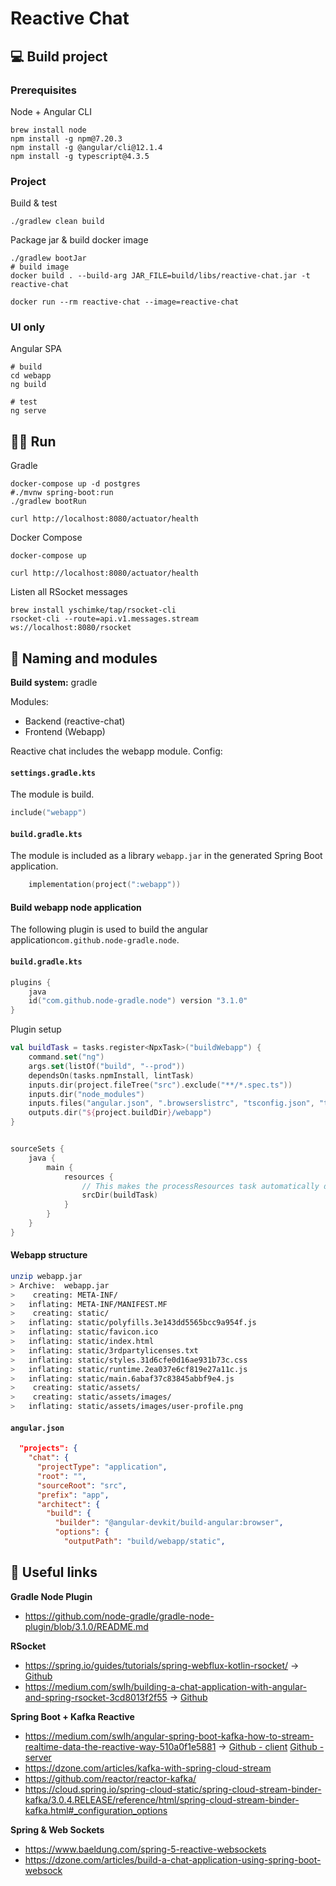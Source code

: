 # Reactive Chat

## :computer: Build project

### Prerequisites
Node + Angular CLI
```shell
brew install node
npm install -g npm@7.20.3
npm install -g @angular/cli@12.1.4
npm install -g typescript@4.3.5
```

### Project
Build & test
```shell
./gradlew clean build
```
Package jar & build docker image

```shell
./gradlew bootJar
# build image
docker build . --build-arg JAR_FILE=build/libs/reactive-chat.jar -t reactive-chat

docker run --rm reactive-chat --image=reactive-chat
```

### UI only
Angular SPA
```shell
# build
cd webapp
ng build

# test
ng serve
```

## :running_man: Run
Gradle 
```shell
docker-compose up -d postgres
#./mvnw spring-boot:run
./gradlew bootRun

curl http://localhost:8080/actuator/health
```

Docker Compose
```shell
docker-compose up

curl http://localhost:8080/actuator/health
```

Listen all RSocket messages

```shell
brew install yschimke/tap/rsocket-cli
rsocket-cli --route=api.v1.messages.stream  ws://localhost:8080/rsocket
```

## :jigsaw: Naming and modules

**Build system:** gradle


Modules:
* Backend (reactive-chat)
* Frontend (Webapp)


Reactive chat includes the webapp module. Config:
#### **`settings.gradle.kts`**
The module is build.
```kotlin
include("webapp")
```

#### **`build.gradle.kts`**
The module is included as a library `webapp.jar` in the generated Spring Boot application.
```kotlin
	implementation(project(":webapp"))
```

#### Build webapp node application

The following plugin is used to build the angular application`com.github.node-gradle.node`.
#### **`build.gradle.kts`**
```kotlin
plugins {
    java
    id("com.github.node-gradle.node") version "3.1.0"
}
```

Plugin setup
```kotlin
val buildTask = tasks.register<NpxTask>("buildWebapp") {
    command.set("ng")
    args.set(listOf("build", "--prod"))
    dependsOn(tasks.npmInstall, lintTask)
    inputs.dir(project.fileTree("src").exclude("**/*.spec.ts"))
    inputs.dir("node_modules")
    inputs.files("angular.json", ".browserslistrc", "tsconfig.json", "tsconfig.app.json")
    outputs.dir("${project.buildDir}/webapp")
}


sourceSets {
    java {
        main {
            resources {
                // This makes the processResources task automatically depend on the buildWebapp one
                srcDir(buildTask)
            }
        }
    }
}
```


#### Webapp structure

```bash
unzip webapp.jar 
> Archive:  webapp.jar
>    creating: META-INF/
>   inflating: META-INF/MANIFEST.MF    
>    creating: static/
>   inflating: static/polyfills.3e143dd5565bcc9a954f.js  
>   inflating: static/favicon.ico      
>   inflating: static/index.html       
>   inflating: static/3rdpartylicenses.txt  
>   inflating: static/styles.31d6cfe0d16ae931b73c.css  
>   inflating: static/runtime.2ea037e6cf819e27a11c.js  
>   inflating: static/main.6abaf37c83845abbf9e4.js  
>    creating: static/assets/
>    creating: static/assets/images/
>   inflating: static/assets/images/user-profile.png
```

#### **`angular.json`**
```json
  "projects": {
    "chat": {
      "projectType": "application",
      "root": "",
      "sourceRoot": "src",
      "prefix": "app",
      "architect": {
        "build": {
          "builder": "@angular-devkit/build-angular:browser",
          "options": {
            "outputPath": "build/webapp/static",
```





## :memo: Useful links

**Gradle Node Plugin**

* https://github.com/node-gradle/gradle-node-plugin/blob/3.1.0/README.md

**RSocket**

* https://spring.io/guides/tutorials/spring-webflux-kotlin-rsocket/ -> [Github](https://github.com/spring-guides/tut-spring-webflux-kotlin-rsocket)
* https://medium.com/swlh/building-a-chat-application-with-angular-and-spring-rsocket-3cd8013f2f55  -> [Github](https://github.com/hantsy/angular-spring-rsocket-sample)

**Spring Boot + Kafka Reactive**

* https://medium.com/swlh/angular-spring-boot-kafka-how-to-stream-realtime-data-the-reactive-way-510a0f1e5881 -> [Github - client](https://github.com/davemaier/reactivekafkaclient) [Github - server](https://github.com/davemaier/reactivekafkaserver)
* https://dzone.com/articles/kafka-with-spring-cloud-stream
* https://github.com/reactor/reactor-kafka/
* https://cloud.spring.io/spring-cloud-static/spring-cloud-stream-binder-kafka/3.0.4.RELEASE/reference/html/spring-cloud-stream-binder-kafka.html#_configuration_options

**Spring & Web Sockets**

* https://www.baeldung.com/spring-5-reactive-websockets
* https://dzone.com/articles/build-a-chat-application-using-spring-boot-websock
